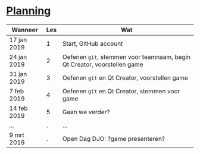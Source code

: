 # [Planning](docs/planning.md)

Wanneer    |Les|Wat
-----------|---|----------------------------------------------------------------
17 jan 2019| 1 |Start, GitHub account
24 jan 2019| 2 |Oefenen `git`, stemmen voor teamnaam, begin Qt Creator, voorstellen game
31 jan 2019| 3 |Oefenen `git` en Qt Creator, voorstellen game
 7 feb 2019| 4 |Oefenen `git` en Qt Creator, stemmen voor game
14 feb 2019| 5 |Gaan we verder?
...        | . | ...
 9 mrt 2019| . |Open Dag DJO: ?game presenteren?
